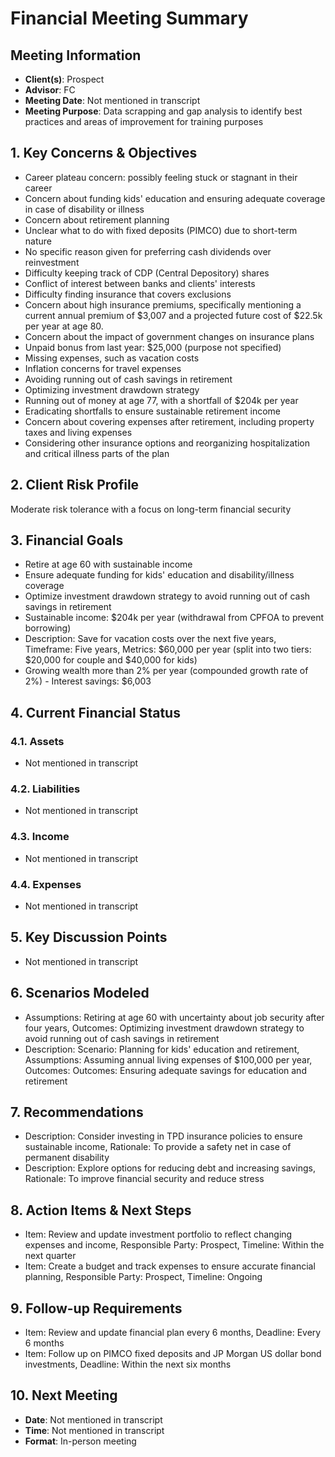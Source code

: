 
# Financial Meeting Summary

## Meeting Information
- **Client(s)**: Prospect
- **Advisor**: FC
- **Meeting Date**: Not mentioned in transcript
- **Meeting Purpose**: Data scrapping and gap analysis to identify best practices and areas of improvement for training purposes

## 1. Key Concerns & Objectives
- Career plateau concern: possibly feeling stuck or stagnant in their career
- Concern about funding kids' education and ensuring adequate coverage in case of disability or illness
- Concern about retirement planning
- Unclear what to do with fixed deposits (PIMCO) due to short-term nature
- No specific reason given for preferring cash dividends over reinvestment
- Difficulty keeping track of CDP (Central Depository) shares
- Conflict of interest between banks and clients' interests
- Difficulty finding insurance that covers exclusions
- Concern about high insurance premiums, specifically mentioning a current annual premium of $3,007 and a projected future cost of $22.5k per year at age 80.
- Concern about the impact of government changes on insurance plans
- Unpaid bonus from last year: $25,000 (purpose not specified)
- Missing expenses, such as vacation costs
- Inflation concerns for travel expenses
- Avoiding running out of cash savings in retirement
- Optimizing investment drawdown strategy
- Running out of money at age 77, with a shortfall of $204k per year
- Eradicating shortfalls to ensure sustainable retirement income
- Concern about covering expenses after retirement, including property taxes and living expenses
- Considering other insurance options and reorganizing hospitalization and critical illness parts of the plan

## 2. Client Risk Profile
Moderate risk tolerance with a focus on long-term financial security

## 3. Financial Goals
- Retire at age 60 with sustainable income
- Ensure adequate funding for kids' education and disability/illness coverage
- Optimize investment drawdown strategy to avoid running out of cash savings in retirement
- Sustainable income: $204k per year (withdrawal from CPFOA to prevent borrowing)
- Description: Save for vacation costs over the next five years, Timeframe: Five years, Metrics: $60,000 per year (split into two tiers: $20,000 for couple and $40,000 for kids)
- Growing wealth more than 2% per year (compounded growth rate of 2%) - Interest savings: $6,003

## 4. Current Financial Status
### 4.1. Assets
- Not mentioned in transcript
### 4.2. Liabilities
- Not mentioned in transcript
### 4.3. Income
- Not mentioned in transcript
### 4.4. Expenses
- Not mentioned in transcript

## 5. Key Discussion Points
- Not mentioned in transcript

## 6. Scenarios Modeled
- Assumptions: Retiring at age 60 with uncertainty about job security after four years, Outcomes: Optimizing investment drawdown strategy to avoid running out of cash savings in retirement
- Description: Scenario: Planning for kids' education and retirement, Assumptions: Assuming annual living expenses of $100,000 per year, Outcomes: Outcomes: Ensuring adequate savings for education and retirement

## 7. Recommendations
- Description: Consider investing in TPD insurance policies to ensure sustainable income, Rationale: To provide a safety net in case of permanent disability
- Description: Explore options for reducing debt and increasing savings, Rationale: To improve financial security and reduce stress

## 8. Action Items & Next Steps
- Item: Review and update investment portfolio to reflect changing expenses and income, Responsible Party: Prospect, Timeline: Within the next quarter
- Item: Create a budget and track expenses to ensure accurate financial planning, Responsible Party: Prospect, Timeline: Ongoing

## 9. Follow-up Requirements
- Item: Review and update financial plan every 6 months, Deadline: Every 6 months
- Item: Follow up on PIMCO fixed deposits and JP Morgan US dollar bond investments, Deadline: Within the next six months

## 10. Next Meeting
- **Date**: Not mentioned in transcript
- **Time**: Not mentioned in transcript
- **Format**: In-person meeting
